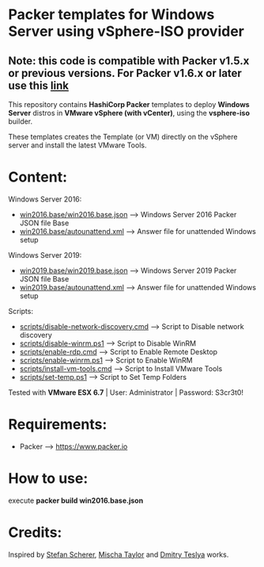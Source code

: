 # Packer templates for Windows Server using vSphere-ISO provider

## Note: this code is compatible with Packer v1.5.x or previous versions. For Packer v1.6.x or later use this [link](https://github.com/guillermo-musumeci/packer-vsphere-iso-windows-v2) 

This repository contains **HashiCorp Packer** templates to deploy **Windows Server** distros in **VMware vSphere (with vCenter)**, using the **vsphere-iso** builder.

These templates creates the Template (or VM) directly on the vSphere server and install the latest VMware Tools.

# Content: #

Windows Server 2016:
* [win2016.base/win2016.base.json](./win2016.base/win2016.base.json) --> Windows Server 2016 Packer JSON file Base
* [win2016.base/autounattend.xml](./win2016.base/autounattend.xml) --> Answer file for unattended Windows setup

Windows Server 2019:
* [win2019.base/win2019.base.json](./win2019.base/win2019.base.json) --> Windows Server 2019 Packer JSON file Base
* [win2019.base/autounattend.xml](./win2019.base/autounattend.xml) --> Answer file for unattended Windows setup

Scripts:
* [scripts/disable-network-discovery.cmd](./scripts/disable-network-discovery.cmd) --> Script to Disable network discovery
* [scripts/disable-winrm.ps1](./scripts/disable-winrm.ps1) --> Script to Disable WinRM
* [scripts/enable-rdp.cmd](./scripts/enable-rdp.cmd) --> Script to Enable Remote Desktop
* [scripts/enable-winrm.ps1](./scripts/enable-winrm.ps1) --> Script to Enable WinRM
* [scripts/install-vm-tools.cmd](./scripts/install-vm-tools.cmd) --> Script to Install VMware Tools
* [scripts/set-temp.ps1](./scripts/set-temp.ps1) --> Script to Set Temp Folders

Tested with **VMware ESX 6.7** | User: Administrator | Password: S3cr3t0!

# Requirements: #

* Packer --> https://www.packer.io

# How to use: #

execute **packer build win2016.base.json**

# Credits: #

Inspired by [Stefan Scherer](https://github.com/StefanScherer/packer-windows), [Mischa Taylor](https://sheska.com/automating-windows-server-2016-installs) and [Dmitry Teslya](https://dteslya.engineer/automation/2018-12-20-creating_vm_templates_with_packer) works.
